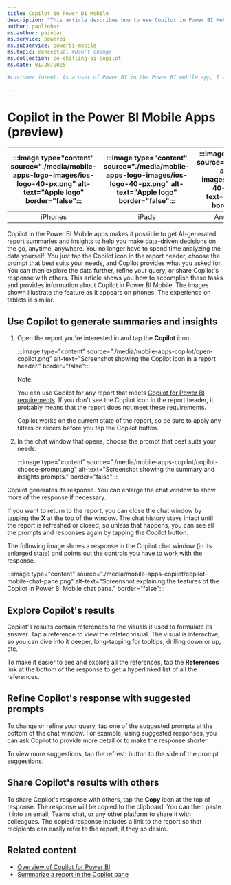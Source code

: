 ```yaml
---
title: Copilot in Power BI Mobile
description: "This article describes how to use Copilot in Power BI Mobile."
author: paulinbar
ms.author: painbar
ms.service: powerbi
ms.subservice: powerbi-mobile
ms.topic: conceptual #Don't change
ms.collection: ce-skilling-ai-copilot
ms.date: 01/28/2025

#customer intent: As a user of Power BI in the Power BI mobile app, I want to understand how I can use Copilot in Power BI Mobile to help me understand my reports quickly.

---
```


# Copilot in the Power BI Mobile Apps (preview)

| :::image type="content" source="./media/mobile-apps-logo-images/ios-logo-40-px.png" alt-text="Apple logo" border="false"::: | :::image type="content" source="./media/mobile-apps-logo-images/ios-logo-40-px.png" alt-text="Apple logo" border="false"::: | :::image type="content" source="./media/mobile-apps-logo-images/android-logo-40-px.png" alt-text="Android logo" border="false"::: | :::image type="content" source="./media/mobile-apps-logo-images/android-logo-40-px.png" alt-text="Android logo" border="false"::: |
|:---------------------------------------------------------------------------------------------------------------------------:|:---------------------------------------------------------------------------------------------------------------------------:|:---------------------------------------------------------------------------------------------------------------------------:|:---------------------------------------------------------------------------------------------------------------------------------:|
| iPhones                                                                                                                     | iPads                                                                                                                       | Android phones                                                                                                              | Android tablets                                                                                                                    |

Copilot in the Power BI Mobile apps makes it possible to get AI-generated report summaries and insights to help you make data-driven decisions on the go, anytime, anywhere. You no longer have to spend time analyzing the data yourself. You just tap the Copilot icon in the report header, choose the prompt that best suits your needs, and Copilot provides what you asked for. You can then explore the data further, refine your query, or share Copilot's response with others. This article shows you how to accomplish these tasks and provides information about Copilot in Power BI Mobile. The images shown illustrate the feature as it appears on phones. The experience on tablets is similar.

## Use Copilot to generate summaries and insights

1. Open the report you're interested in and tap the **Copilot** icon.

   :::image type="content" source="./media/mobile-apps-copilot/open-copilot.png" alt-text="Screenshot showing the Copilot icon in a report header." border="false":::

   > [!NOTE]
   > You can use Copilot for any report that meets [Copilot for Power BI requirements](../../create-reports/copilot-introduction.md). If you don't see the Copilot icon in the report header, it probably means that the report does not meet these requirements.
   >
   > Copilot works on the current state of the report, so be sure to apply any filters or slicers before you tap the Copilot button.

2. In the chat window that opens, choose the prompt that best suits your needs.

      :::image type="content" source="./media/mobile-apps-copilot/copilot-choose-prompt.png" alt-text="Screenshot showing the summary and insights prompts." border="false":::

Copilot generates its response. You can enlarge the chat window to show more of the response if necessary.

If you want to return to the report, you can close the chat window by tapping the **X** at the top of the window. The chat history stays intact until the report is refreshed or closed, so unless that happens, you can see all the prompts and responses again by tapping the Copilot button.

The following image shows a response in the Copilot chat window (in its enlarged state) and points out the controls you have to work with the response.

:::image type="content" source="./media/mobile-apps-copilot/copilot-mobile-chat-pane.png" alt-text="Screenshot explaining the features of the Copilot in Power BI Mobile chat pane." border="false":::

## Explore Copilot's results

Copilot's results contain references to the visuals it used to formulate its answer. Tap a reference to view the related visual. The visual is interactive, so you can dive into it deeper, long-tapping for tooltips, drilling down or up, etc.

To make it easier to see and explore all the references, tap the **References** link at the bottom of the response to get a hyperlinked list of all the references.

## Refine Copilot's response with suggested prompts

To change or refine your query, tap one of the suggested prompts at the bottom of the chat window. For example, using suggested responses, you can ask Copilot to provide more detail or to make the response shorter.

To view more suggestions, tap the refresh button to the side of the prompt suggestions.

## Share Copilot's results with others

To share Copilot's response with others, tap the **Copy** icon at the top of response. The response will be copied to the clipboard. You can then paste it into an email, Teams chat, or any other platform to share it with colleagues. The copied response includes a link to the report so that recipients can easily refer to the report, if they so desire.

## Related content

* [Overview of Copilot for Power BI](../../create-reports/copilot-introduction.md)
* [Summarize a report in the Copilot pane](../../create-reports/copilot-pane-summarize-content.md)
